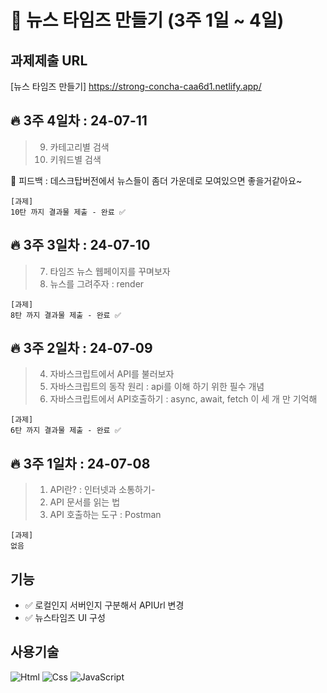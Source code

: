 # 📰 뉴스 타임즈 만들기 (3주 1일 ~ 4일)

과제제출 URL
---
[뉴스 타임즈 만들기] https://strong-concha-caa6d1.netlify.app/

🔥 3주 4일차 : 24-07-11
---
>9. 카테고리별 검색
>10. 키워드별 검색

📢 피드백 : 데스크탑버전에서 뉴스들이 좀더 가운데로 모여있으면 좋을거같아요~

```
[과제]
10탄 까지 결과물 제출 - 완료 ✅
```

🔥 3주 3일차 : 24-07-10
---
>7. 타임즈 뉴스 웹페이지를 꾸며보자
>8. 뉴스를 그려주자 : render

```
[과제]
8탄 까지 결과물 제출 - 완료 ✅
```

🔥 3주 2일차 : 24-07-09
---
>4. 자바스크립트에서 API를 불러보자
>5. 자바스크립트의 동작 원리 : api를 이해 하기 위한 필수 개념
>6. 자바스크립트에서 API호출하기 : async, await, fetch 이 세 개 만 기억해

```
[과제]
6탄 까지 결과물 제출 - 완료 ✅
```

🔥 3주 1일차 : 24-07-08
---
>1. API란? : 인터넷과 소통하기-
>2. API 문서를 읽는 법
>3. API 호출하는 도구 : Postman

```
[과제]
없음
```

기능
---
- ✅ 로컬인지 서버인지 구분해서 APIUrl 변경
- ✅ 뉴스타임즈 UI 구성

사용기술
---
<img alt="Html" src ="https://img.shields.io/badge/HTML5-E34F26.svg?&style=for-the-badge&logo=HTML5&logoColor=white"/> <img alt="Css" src ="https://img.shields.io/badge/CSS3-1572B6.svg?&style=for-the-badge&logo=CSS3&logoColor=white"/> <img alt="JavaScript" src ="https://img.shields.io/badge/JavaScriipt-F7DF1E.svg?&style=for-the-badge&logo=JavaScript&logoColor=black"/> 
